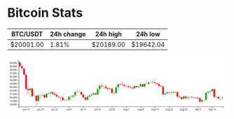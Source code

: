 # Bitcoin Stats

BTC/USDT|24h change|24h high|24h low|
|---|---|---|---|
|$20001.00|1.81%|$20189.00|$19642.04|

<img src="./chart.svg">
